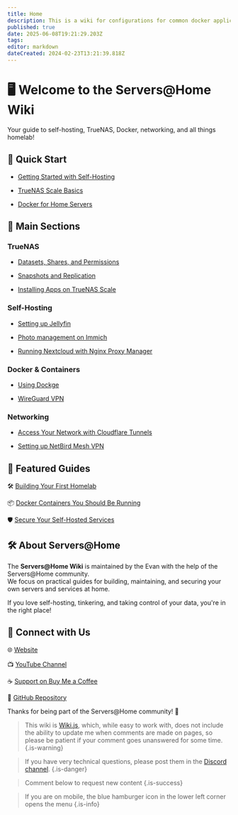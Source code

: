 ```yaml
---
title: Home
description: This is a wiki for configurations for common docker applications as well as setting up apps on TrueNAS Scale
published: true
date: 2025-06-08T19:21:29.203Z
tags: 
editor: markdown
dateCreated: 2024-02-23T13:21:39.818Z
---
```


<!-- This is a comment, it won't be rendered -->

# 🖥️ Welcome to the Servers@Home Wiki

Your guide to self-hosting, TrueNAS, Docker, networking, and all things homelab!



## 🚀 Quick Start

- [Getting Started with Self-Hosting](https://blog.serversatho.me/breaking-the-rules/)

- [TrueNAS Scale Basics](/TrueNAS)

- [Docker for Home Servers](/Docker)



## 📂 Main Sections

### TrueNAS
- [Datasets, Shares, and Permissions](https://wiki.serversatho.me/en/TrueNAS#datsets)

- [Snapshots and Replication](https://wiki.serversatho.me/en/TrueNAS#data-protection)

- [Installing Apps on TrueNAS Scale](https://wiki.serversatho.me/en/TrueNAS#apps)

### Self-Hosting
- [Setting up Jellyfin](/jellyfin)

- [Photo management on Immich](/immich)

- [Running Nextcloud with Nginx Proxy Manager](/nextcloud)

### Docker & Containers
- [Using Dockge](/Dockge)

- [WireGuard VPN](/wg-easy)

### Networking
- [Access Your Network with Cloudflare Tunnels](/CloudflareTunnels)

- [Setting up NetBird Mesh VPN](/netbird)


## 🌟 Featured Guides

🛠️ [Building Your First Homelab](https://blog.serversatho.me/sourcing-used-parts/)

📦 [Docker Containers You Should Be Running](/ravencentric)

🛡️ [Secure Your Self-Hosted Services](https://blog.serversatho.me/best-vpn-ever/)


## 🛠️ About Servers@Home

The **Servers@Home Wiki** is maintained by the Evan with the help of the Servers@Home community.  
We focus on practical guides for building, maintaining, and securing your own servers and services at home.

If you love self-hosting, tinkering, and taking control of your data, you're in the right place!


## 📢 Connect with Us

🌐 [Website](https://serversatho.me)

📺 [YouTube Channel](https://www.youtube.com/@ServersatHome)

☕ [Support on Buy Me a Coffee](https://www.buymeacoffee.com/serversathome)

🐙 [GitHub Repository](https://github.com/serversathome/ServersatHome)


Thanks for being part of the Servers@Home community! 🚀


> This wiki is [Wiki.js](https://js.wiki/), which, while easy to work with, does not include the ability to update me when comments are made on pages, so please be patient if your comment goes unanswered for some time.
{.is-warning}


> If you have very technical questions, please post them in the [Discord channel](/discord).
{.is-danger}


> Comment below to request new content
{.is-success}


> If you are on mobile, the blue hamburger icon in the lower left corner opens the menu
{.is-info}

